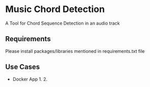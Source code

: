# Music Chord Detection
A Tool for Chord Sequence Detection in an audio track

## Requirements
Please install packages/libraries mentioned in requirements.txt file

## Use Cases
* Docker App
  1.
  2. 




